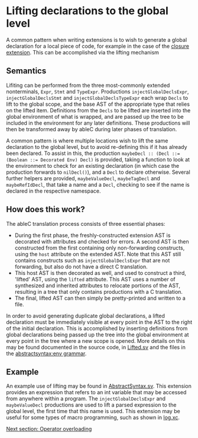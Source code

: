 # Lifting declarations to the global level
A common pattern when writing extensions is to wish to generate a global declaration for a local piece of code, for example in the case of the [closure extension](https://github.com/melt-umn/ableC-closure).  This can be accomplished via the lifting mechanism

## Semantics
Lifiting can be performed from the three most-commonly extended nonterminals, `Expr`, `Stmt` and `TypeExpr`.  Productions `injectGlobalDeclsExpr`, `injectGlobalDeclsStmt` and `injectGlobalDeclsTypeExpr` each wrap `Decls` to lift to the global scope, and the base AST of the appropriate type that relies on the lifted item.  Definitions from the `Decls` to be lifted are inserted into the global environment of what is wrapped, and are passed up the tree to be included in the environment for any later definitions.  These productions will then be transformed away by ableC during later phases of translation.  

A common pattern is where multiple locations wish to lift the same declaration to the global level, but to avoid re-defining this if it has already been declared.  To assist in this, the production `maybeDecl :: (Decl ::= (Boolean ::= Decorated Env) Decl)` is provided, taking a function to look at the environment to check for an existing declaration (in which case the production forwards to `nilDecl()`), and a `Decl` to declare otherwise.  Several further helpers are provided, `maybeValueDecl`, `maybeTagDecl` and `maybeRefIdDecl`, that take a name and a `Decl`, checking to see if the name is declared in the respective namespace.  

## How does this work?
The ableC translation process consists of three essential phases:
* During the first phase, the freshly-constructed extension AST is decorated with attributes and checked for errors.  A second AST is then constructed from the first containing only non-forwarding constructs, using the `host` attribute on the extended AST.  Note that this AST still contains constructs such as `injectGlobalDeclsExpr` that are not forwarding, but also do not have a direct C translation.  
* This host AST is then decorated as well, and used to construct a third, 'lifted' AST, using the `lifted` attribute.  This AST uses a number of synthesized and inherited attributes to relocate portions of the AST, resulting in a tree that only contains productions with a C translation.  
* The final, lifted AST can then simply be pretty-printed and written to a file.  

In order to avoid generating duplicate global declarations, a lifted declaration must be immediately visible at every point in the AST to the right of the initial declaration.  This is accomplished by inserting definitions from global declarations being passed up the tree into the global environment at every point in the tree where a new scope is opened.  More details on this may be found documented in the source code, in [Lifted.sv](../../edu.umn.cs.melt.ableC/abstractsyntax/Lifted.sv) and the files in the [abstractsyntax:env grammar](../../edu.umn.cs.melt.ableC/abstractsyntax/env).  

## Example
An example use of lifting may be found in [AbstractSyntax.sv](edu.umn.cs.melt.tutorials.ableC.globalint/abstractsyntax/AbstractSyntax.sv).  This extension provides an expression that refers to an int variable that may be accessed from anywhere within a program.  The `injectGlobalDeclsExpr` and `maybeValueDecl` productions are used to lift a parsed expression to the global level, the first time that this name is used.  This extension may be useful for some types of macro programming, such as shown in [log.xc](log.xc).  

[Next section: Operator overloading](overloading/)
